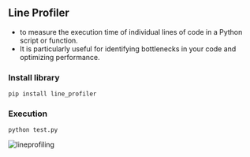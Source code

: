 ## Line Profiler

- to measure the execution time of individual lines of code in a Python script or function.
- It is particularly useful for identifying bottlenecks in your code and optimizing performance.


### Install library
```
pip install line_profiler
```

### Execution

```
python test.py
```
![lineprofiling](https://github.com/whitepawglobal/bite-size-python/assets/33477318/dcc5e96d-0e25-4eb8-9766-eddb5c2fcdb1)
